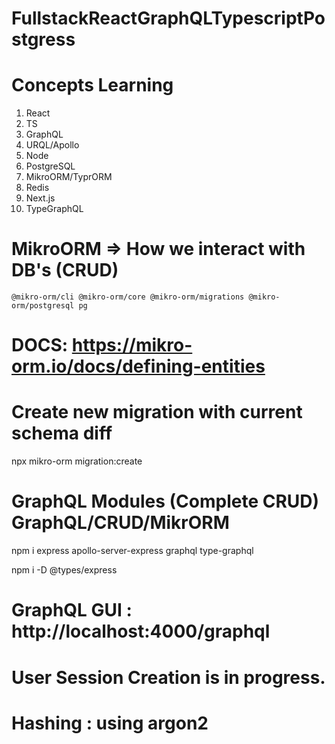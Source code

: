 # FullstackReactGraphQLTypescriptPostgress

# Concepts Learning
1. React
2. TS
3. GraphQL
4. URQL/Apollo
5. Node
6. PostgreSQL
7. MikroORM/TyprORM
8. Redis
9. Next.js
10. TypeGraphQL

# MikroORM => How we interact with DB's (CRUD)
    @mikro-orm/cli @mikro-orm/core @mikro-orm/migrations @mikro-orm/postgresql pg
# DOCS: https://mikro-orm.io/docs/defining-entities

# Create new migration with current schema diff
npx mikro-orm migration:create   

# GraphQL Modules (Complete CRUD) GraphQL/CRUD/MikrORM
npm i express apollo-server-express graphql type-graphql

npm i -D @types/express

# GraphQL GUI : http://localhost:4000/graphql

# User Session Creation is in progress.
# Hashing : using argon2